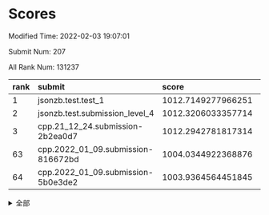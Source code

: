 # Scores

Modified Time: 2022-02-03 19:07:01

Submit Num: 207

All Rank Num: 131237

| rank |               submit               |       score        |       sigma        | pk_num |
| :--- | :--------------------------------- | :----------------- | :----------------- | :----- |
| 1    | jsonzb.test.test_1                 | 1012.7149277966251 | 0.8088497937724113 | 2534   |
| 2    | jsonzb.test.submission_level_4     | 1012.3206033357714 | 0.7960916540897267 | 2537   |
| 3    | cpp.21_12_24.submission-2b2ea0d7   | 1012.2942781817314 | 0.8322194426502769 | 2538   |
| 63   | cpp.2022_01_09.submission-816672bd | 1004.0344922368876 | 0.7161379471243753 | 2530   |
| 64   | cpp.2022_01_09.submission-5b0e3de2 | 1003.9364564451845 | 0.700445181126619  | 2539   |


<details>
<summary>全部</summary>

| rank |                 submit                 |       score        |       sigma        | pk_num |
| :--- | :------------------------------------- | :----------------- | :----------------- | :----- |
| 1    | jsonzb.test.test_1                     | 1012.7149277966251 | 0.8088497937724113 | 2534   |
| 2    | jsonzb.test.submission_level_4         | 1012.3206033357714 | 0.7960916540897267 | 2537   |
| 3    | cpp.21_12_24.submission-2b2ea0d7       | 1012.2942781817314 | 0.8322194426502769 | 2538   |
| 4    | gobigger.level_3.submission_level_3_18 | 1012.0878551617049 | 0.7875943013555095 | 2538   |
| 5    | gobigger.level_3.submission_level_3_14 | 1011.6532111683679 | 0.7870551364250561 | 2539   |
| 6    | gobigger.level_3.submission_level_3_3  | 1011.5328544451256 | 0.8041104341620259 | 2536   |
| 7    | gobigger.level_3.submission_level_3_13 | 1011.4709723092709 | 0.7731361399162232 | 2536   |
| 8    | gobigger.level_3.submission_level_3_35 | 1011.2883312422089 | 0.7989252368899709 | 2542   |
| 9    | gobigger.level_3.submission_level_3_25 | 1010.9872960987427 | 0.7897040286592413 | 2534   |
| 10   | gobigger.level_3.submission_level_3_4  | 1010.9457783219458 | 0.7667038434946722 | 2539   |
| 11   | gobigger.level_3.submission_level_3_19 | 1010.9128188712602 | 0.7730891222771396 | 2535   |
| 12   | gobigger.level_3.submission_level_3_21 | 1010.8793238277324 | 0.7679477647507508 | 2536   |
| 13   | gobigger.level_3.submission_level_3_20 | 1010.806901413018  | 0.7602200422076995 | 2533   |
| 14   | gobigger.level_3.submission_level_3_34 | 1010.7951493494256 | 0.7760668918096778 | 2537   |
| 15   | gobigger.level_3.submission_level_3_16 | 1010.7773908227337 | 0.7832956824268785 | 2537   |
| 16   | gobigger.level_3.submission_level_3_38 | 1010.6684669934391 | 0.745978988997726  | 2536   |
| 17   | gobigger.level_3.submission_level_3_32 | 1010.5400699166352 | 0.7748971708613505 | 2537   |
| 18   | gobigger.level_3.submission_level_3_49 | 1010.5303327556267 | 0.7826984014703423 | 2532   |
| 19   | gobigger.level_3.submission_level_3_15 | 1010.4982842937833 | 0.7647930300580607 | 2535   |
| 20   | gobigger.level_3.submission_level_3_30 | 1010.4931186861248 | 0.7593150564333905 | 2533   |
| 21   | gobigger.level_3.submission_level_3_26 | 1010.45198440383   | 0.7661064398977616 | 2534   |
| 22   | gobigger.level_3.submission_level_3_40 | 1010.4161218156632 | 0.7866079891723528 | 2535   |
| 23   | gobigger.level_3.submission_level_3_9  | 1010.2705599409478 | 0.766032273479789  | 2534   |
| 24   | gobigger.level_3.submission_level_3_10 | 1010.2450504829943 | 0.7615797470298746 | 2536   |
| 25   | gobigger.level_3.submission_level_3_46 | 1010.2009017744741 | 0.7590109000199811 | 2541   |
| 26   | gobigger.level_3.submission_level_3_41 | 1010.2005116706313 | 0.7435169343072304 | 2532   |
| 27   | gobigger.level_3.submission_level_3_31 | 1010.1724951899891 | 0.7753416465034499 | 2535   |
| 28   | gobigger.level_3.submission_level_3_6  | 1010.0955102225281 | 0.7464595320574485 | 2536   |
| 29   | gobigger.level_3.submission_level_3_5  | 1010.0774394270719 | 0.7754061942285176 | 2541   |
| 30   | gobigger.level_3.submission_level_3_33 | 1010.0580713667036 | 0.770524657575515  | 2539   |
| 31   | gobigger.level_3.submission_level_3_17 | 1010.0123343602355 | 0.7539655052331595 | 2535   |
| 32   | gobigger.level_3.submission_level_3_28 | 1009.887053170309  | 0.7511797232945482 | 2538   |
| 33   | gobigger.level_3.submission_level_3_47 | 1009.8797887633467 | 0.7649905730628394 | 2537   |
| 34   | gobigger.level_3.submission_level_3_48 | 1009.8764203904647 | 0.7576968133235464 | 2534   |
| 35   | gobigger.level_3.submission_level_3_37 | 1009.8704517022747 | 0.7607527900996488 | 2536   |
| 36   | gobigger.level_3.submission_level_3_44 | 1009.789219075058  | 0.7448389227042316 | 2537   |
| 37   | gobigger.level_3.submission_level_3_22 | 1009.7889397716361 | 0.7637203437896194 | 2538   |
| 38   | gobigger.level_3.submission_level_3_0  | 1009.7279912502829 | 0.7632164536459353 | 2534   |
| 39   | gobigger.level_3.submission_level_3_36 | 1009.7077946886717 | 0.7532273289535263 | 2533   |
| 40   | gobigger.level_3.submission_level_3_27 | 1009.6282131916078 | 0.7675876790915982 | 2534   |
| 41   | gobigger.level_3.submission_level_3_29 | 1009.5765844000508 | 0.7576007311936812 | 2530   |
| 42   | gobigger.level_3.submission_level_3_23 | 1009.4914825002612 | 0.7529062493405809 | 2536   |
| 43   | gobigger.level_3.submission_level_3_11 | 1009.4197110628442 | 0.7652402521106502 | 2537   |
| 44   | gobigger.level_3.submission_level_3_43 | 1009.3947529480054 | 0.7505119746537516 | 2533   |
| 45   | gobigger.level_3.submission_level_3_12 | 1009.3274229904126 | 0.7614989214817858 | 2538   |
| 46   | gobigger.level_3.submission_level_3_7  | 1009.3259417332669 | 0.7671839895537115 | 2538   |
| 47   | gobigger.level_3.submission_level_3_24 | 1009.1207954215485 | 0.7718436748297097 | 2532   |
| 48   | gobigger.level_3.submission_level_3_2  | 1009.0245717837587 | 0.7518428652609761 | 2533   |
| 49   | gobigger.level_3.submission_level_3_39 | 1008.9342328500351 | 0.7692966187939558 | 2538   |
| 50   | gobigger.level_3.submission_level_3_1  | 1008.8316271278104 | 0.7334297868878159 | 2536   |
| 51   | gobigger.level_3.submission_level_3_42 | 1008.7457831712475 | 0.746037367032837  | 2536   |
| 52   | gobigger.level_3.submission_level_3_45 | 1008.6898587368097 | 0.7386204977959705 | 2540   |
| 53   | gobigger.level_3.submission_level_3_8  | 1008.0760982134387 | 0.7516063075529917 | 2534   |
| 54   | gobigger.level_1.submission_level_1_32 | 1005.790148532516  | 0.7338820588664927 | 2534   |
| 55   | gobigger.level_1.submission_level_1_18 | 1005.0211816138517 | 0.726820189240182  | 2534   |
| 56   | gobigger.level_1.submission_level_1_10 | 1004.9855419657731 | 0.7209446349656238 | 2539   |
| 57   | gobigger.level_1.submission_level_1_5  | 1004.8924888973494 | 0.727200134841442  | 2537   |
| 58   | gobigger.level_1.submission_level_1_21 | 1004.77314018996   | 0.7302139955218815 | 2528   |
| 59   | gobigger.level_1.submission_level_1_15 | 1004.1929652286707 | 0.7360626868874759 | 2535   |
| 60   | gobigger.level_1.submission_level_1_6  | 1004.107087725718  | 0.7363471625090617 | 2533   |
| 61   | gobigger.level_1.submission_level_1_23 | 1004.0941614527068 | 0.7364080834550966 | 2535   |
| 62   | gobigger.level_1.submission_level_1_30 | 1004.0685804743576 | 0.7262715242582973 | 2534   |
| 63   | cpp.2022_01_09.submission-816672bd     | 1004.0344922368876 | 0.7161379471243753 | 2530   |
| 64   | cpp.2022_01_09.submission-5b0e3de2     | 1003.9364564451845 | 0.700445181126619  | 2539   |
| 65   | gobigger.level_1.submission_level_1_31 | 1003.8569633971756 | 0.7257306258582009 | 2537   |
| 66   | gobigger.level_1.submission_level_1_4  | 1003.8455688929141 | 0.7185966252109723 | 2534   |
| 67   | gobigger.level_1.submission_level_1_24 | 1003.8360480149386 | 0.7164406389556599 | 2534   |
| 68   | gobigger.level_1.submission_level_1_8  | 1003.7693576945569 | 0.7241770980694519 | 2541   |
| 69   | gobigger.level_1.submission_level_1_41 | 1003.7360919924198 | 0.7176745826610328 | 2532   |
| 70   | gobigger.level_1.submission_level_1_20 | 1003.7170112042654 | 0.7365820458127152 | 2537   |
| 71   | gobigger.level_1.submission_level_1_29 | 1003.6832330943819 | 0.7094481623368158 | 2537   |
| 72   | gobigger.level_1.submission_level_1_49 | 1003.6736244603351 | 0.7276033787987897 | 2538   |
| 73   | gobigger.level_1.submission_level_1_16 | 1003.6723712225042 | 0.716448795353923  | 2530   |
| 74   | gobigger.level_1.submission_level_1_40 | 1003.649337502806  | 0.7223838446366272 | 2533   |
| 75   | gobigger.level_1.submission_level_1_33 | 1003.540168950729  | 0.7029543817452123 | 2535   |
| 76   | gobigger.level_1.submission_level_1_42 | 1003.5342959448786 | 0.7257912259814946 | 2536   |
| 77   | gobigger.level_1.submission_level_1_26 | 1003.4715142263561 | 0.7131414598589453 | 2535   |
| 78   | gobigger.level_1.submission_level_1_48 | 1003.4591412588326 | 0.7168029390403504 | 2536   |
| 79   | gobigger.level_1.submission_level_1_28 | 1003.4158422590476 | 0.719767354908534  | 2534   |
| 80   | gobigger.level_1.submission_level_1_35 | 1003.3994832849103 | 0.7142953736262891 | 2536   |
| 81   | gobigger.level_1.submission_level_1_9  | 1003.2995782010904 | 0.7126550900953678 | 2538   |
| 82   | gobigger.level_1.submission_level_1_11 | 1003.1971958544152 | 0.7087665291256224 | 2537   |
| 83   | gobigger.level_1.submission_level_1_43 | 1003.1884577071588 | 0.7106235106252825 | 2539   |
| 84   | gobigger.level_1.submission_level_1_12 | 1003.120402317234  | 0.7155083967629603 | 2534   |
| 85   | gobigger.level_1.submission_level_1_37 | 1003.0905431059365 | 0.7121266980067255 | 2538   |
| 86   | gobigger.level_1.submission_level_1_47 | 1003.0692964664981 | 0.7237218063398446 | 2537   |
| 87   | gobigger.level_1.submission_level_1_14 | 1003.022399649699  | 0.7112165886137483 | 2537   |
| 88   | gobigger.level_1.submission_level_1_22 | 1003.0064785491252 | 0.729961752069398  | 2535   |
| 89   | gobigger.level_1.submission_level_1_45 | 1002.98270770147   | 0.7150330840940342 | 2535   |
| 90   | gobigger.level_1.submission_level_1_34 | 1002.9455971798305 | 0.7236445094473544 | 2538   |
| 91   | gobigger.level_1.submission_level_1_1  | 1002.8875182542891 | 0.7145422453585197 | 2536   |
| 92   | gobigger.level_1.submission_level_1_19 | 1002.8626111884253 | 0.7166682649041503 | 2534   |
| 93   | gobigger.level_1.submission_level_1_36 | 1002.830334449286  | 0.7157491569653122 | 2536   |
| 94   | gobigger.level_1.submission_level_1_25 | 1002.8078618450603 | 0.6991320721455052 | 2539   |
| 95   | gobigger.level_1.submission_level_1_7  | 1002.7533485022071 | 0.7073505357442108 | 2539   |
| 96   | gobigger.level_1.submission_level_1_0  | 1002.7319666876376 | 0.7205291377743599 | 2531   |
| 97   | gobigger.level_1.submission_level_1_13 | 1002.6586219104952 | 0.7129535824681636 | 2536   |
| 98   | gobigger.level_1.submission_level_1_2  | 1002.639104846959  | 0.7083890759632941 | 2535   |
| 99   | gobigger.level_1.submission_level_1_27 | 1002.5711704494068 | 0.7198169886622686 | 2533   |
| 100  | gobigger.level_1.submission_level_1_39 | 1002.5654608834636 | 0.7118541747061584 | 2530   |
| 101  | gobigger.level_1.submission_level_1_17 | 1002.5500812800641 | 0.7283777373267584 | 2534   |
| 102  | gobigger.level_1.submission_level_1_46 | 1002.4828471813274 | 0.7238490610993032 | 2535   |
| 103  | gobigger.level_1.submission_level_1_38 | 1002.4711017512309 | 0.7212158156133214 | 2540   |
| 104  | gobigger.level_1.submission_level_1_44 | 1002.2544615848432 | 0.7121617531969593 | 2539   |
| 105  | gobigger.level_1.submission_level_1_3  | 1002.126391876339  | 0.7158420600099793 | 2531   |
| 106  | gobigger.random.submission_random_36   | 996.9078412232866  | 0.7092314315634598 | 2539   |
| 107  | gobigger.random.submission_random_1    | 996.8115348134429  | 0.7125122644804344 | 2537   |
| 108  | gobigger.random.submission_random_12   | 996.7275154139761  | 0.6993597828652224 | 2535   |
| 109  | gobigger.random.submission_random_7    | 996.6960722832504  | 0.7120017654881918 | 2532   |
| 110  | gobigger.random.submission_random_18   | 996.6679237140609  | 0.7124062682863773 | 2532   |
| 111  | gobigger.random.submission_random_5    | 996.5629028099941  | 0.7074776559495599 | 2534   |
| 112  | gobigger.random.submission_random_25   | 996.4395671146998  | 0.7046306433059516 | 2537   |
| 113  | gobigger.random.submission_random_37   | 996.3708377877709  | 0.7150297020183596 | 2540   |
| 114  | gobigger.random.submission_random_14   | 996.3006672306415  | 0.7018260655044308 | 2532   |
| 115  | gobigger.random.submission_random_24   | 996.2615087254654  | 0.7227636659243861 | 2536   |
| 116  | gobigger.random.submission_random_6    | 996.2383963029725  | 0.7154305283122082 | 2536   |
| 117  | gobigger.random.submission_random_30   | 996.2287180640137  | 0.7045255615776972 | 2532   |
| 118  | gobigger.random.submission_random_2    | 996.2235132907291  | 0.7066386553399897 | 2535   |
| 119  | gobigger.random.submission_random_41   | 996.1403270556182  | 0.7224341442411533 | 2538   |
| 120  | gobigger.random.submission_random_38   | 996.0537590909289  | 0.7038406829240719 | 2535   |
| 121  | gobigger.random.submission_random_27   | 996.0419359514328  | 0.7081356236780558 | 2534   |
| 122  | gobigger.random.submission_random_29   | 995.9505775471663  | 0.711195828313327  | 2538   |
| 123  | gobigger.random.submission_random_35   | 995.9455871664715  | 0.7113265470084084 | 2542   |
| 124  | gobigger.random.submission_random_28   | 995.8438943313935  | 0.7219934665290192 | 2535   |
| 125  | gobigger.random.submission_random_48   | 995.8202763976465  | 0.7040202545914043 | 2536   |
| 126  | gobigger.random.submission_random_47   | 995.8178944405449  | 0.716758558163775  | 2537   |
| 127  | gobigger.random.submission_random_26   | 995.7816426742085  | 0.7092494594376251 | 2535   |
| 128  | gobigger.random.submission_random_39   | 995.712134677228   | 0.7305287892191265 | 2532   |
| 129  | gobigger.random.submission_random_40   | 995.608982793599   | 0.7048859598423323 | 2533   |
| 130  | gobigger.random.submission_random_19   | 995.6050161362089  | 0.6993520588214102 | 2535   |
| 131  | gobigger.random.submission_random_22   | 995.5853321976507  | 0.7039751981052152 | 2533   |
| 132  | gobigger.random.submission_random_32   | 995.5276552338481  | 0.7226435194672769 | 2532   |
| 133  | gobigger.random.submission_random_10   | 995.4803416769178  | 0.7108646862447682 | 2535   |
| 134  | gobigger.random.submission_random_8    | 995.4748863065066  | 0.7058942831914489 | 2531   |
| 135  | gobigger.random.submission_random_3    | 995.4748157231419  | 0.7070782526069498 | 2537   |
| 136  | gobigger.random.submission_random_20   | 995.4447881509228  | 0.7079074465649294 | 2540   |
| 137  | gobigger.random.submission_random_31   | 995.4294292634038  | 0.7092784463470432 | 2535   |
| 138  | gobigger.random.submission_random_44   | 995.4263162430799  | 0.7032761235769587 | 2542   |
| 139  | gobigger.random.submission_random_16   | 995.3951110370158  | 0.7121442014977806 | 2540   |
| 140  | gobigger.random.submission_random_0    | 995.3389846505746  | 0.7174872891553984 | 2534   |
| 141  | gobigger.random.submission_random_4    | 995.3249425418543  | 0.7161208538825521 | 2537   |
| 142  | gobigger.random.submission_random_34   | 995.2837924509274  | 0.7139991102792763 | 2538   |
| 143  | gobigger.random.submission_random_13   | 995.2490204197094  | 0.7076992087761441 | 2537   |
| 144  | gobigger.random.submission_random_46   | 995.22749995687    | 0.7310845798859315 | 2536   |
| 145  | gobigger.random.submission_random_33   | 995.1958340297731  | 0.7221353406443528 | 2539   |
| 146  | gobigger.random.submission_random_42   | 995.1311628882515  | 0.7241060073959624 | 2542   |
| 147  | gobigger.random.submission_random_9    | 995.1270098918549  | 0.7057439756749087 | 2534   |
| 148  | gobigger.random.submission_random_45   | 995.0862569094078  | 0.7091472836564143 | 2533   |
| 149  | gobigger.random.submission_random_49   | 995.063280732316   | 0.7123839324440209 | 2536   |
| 150  | gobigger.random.submission_random_17   | 994.9492783163885  | 0.704179604263685  | 2536   |
| 151  | gobigger.random.submission_random_43   | 994.8945066253266  | 0.705468161565586  | 2539   |
| 152  | gobigger.random.submission_random_23   | 994.7846337963923  | 0.7266755260358589 | 2537   |
| 153  | gobigger.random.submission_random_15   | 994.77723989577    | 0.7218800587866506 | 2533   |
| 154  | gobigger.random.submission_random_11   | 994.3665365440941  | 0.7221734673923635 | 2535   |
| 155  | gobigger.random.submission_random_21   | 994.1953816089904  | 0.7236018657160466 | 2530   |
| 156  | gobigger.level_2.submission_level_2_17 | 993.4317553295598  | 0.7364813174560619 | 2538   |
| 157  | gobigger.level_2.submission_level_2_9  | 993.3243856011379  | 0.7248461304881377 | 2540   |
| 158  | gobigger.level_2.submission_level_2_30 | 993.2849622947615  | 0.7202906378649503 | 2539   |
| 159  | gobigger.level_2.submission_level_2_16 | 993.1935070221472  | 0.7320708178296504 | 2537   |
| 160  | gobigger.level_2.submission_level_2_0  | 993.0498282495063  | 0.7346502787532384 | 2538   |
| 161  | gobigger.level_2.submission_level_2_3  | 992.9802272844686  | 0.7411933889227122 | 2530   |
| 162  | gobigger.level_2.submission_level_2_13 | 992.9288756548486  | 0.7301787958873373 | 2538   |
| 163  | gobigger.level_2.submission_level_2_15 | 992.9096840296341  | 0.7478119436811432 | 2534   |
| 164  | gobigger.level_2.submission_level_2_27 | 992.7969506697689  | 0.7307351149851896 | 2539   |
| 165  | gobigger.level_2.submission_level_2_7  | 992.7925429706646  | 0.756423434052186  | 2539   |
| 166  | gobigger.level_2.submission_level_2_47 | 992.7150317625463  | 0.7477987405485247 | 2541   |
| 167  | gobigger.level_2.submission_level_2_1  | 992.6554855490823  | 0.729036799148027  | 2539   |
| 168  | gobigger.level_2.submission_level_2_19 | 992.646949098329   | 0.7439512711176005 | 2531   |
| 169  | gobigger.level_2.submission_level_2_14 | 992.6103121856025  | 0.7490458420644798 | 2540   |
| 170  | gobigger.level_2.submission_level_2_33 | 992.5879154957474  | 0.7495512212351593 | 2535   |
| 171  | gobigger.level_2.submission_level_2_46 | 992.5698242429111  | 0.735526687673259  | 2541   |
| 172  | gobigger.level_2.submission_level_2_11 | 992.5554223865059  | 0.7334809918156378 | 2535   |
| 173  | gobigger.level_2.submission_level_2_40 | 992.5246315956566  | 0.7341390424429839 | 2543   |
| 174  | gobigger.level_2.submission_level_2_20 | 992.5133698273762  | 0.7338258751834037 | 2535   |
| 175  | gobigger.level_2.submission_level_2_31 | 992.4947258846038  | 0.7335817807252724 | 2538   |
| 176  | gobigger.level_2.submission_level_2_34 | 992.4195721369774  | 0.7355964703299668 | 2541   |
| 177  | gobigger.level_2.submission_level_2_24 | 992.4172887544071  | 0.7457304720219775 | 2533   |
| 178  | gobigger.level_2.submission_level_2_2  | 992.2579033785173  | 0.763152929190004  | 2537   |
| 179  | gobigger.level_2.submission_level_2_22 | 992.2452783958203  | 0.7595529353626295 | 2533   |
| 180  | gobigger.level_2.submission_level_2_41 | 992.2377021243374  | 0.7278589691747447 | 2542   |
| 181  | gobigger.level_2.submission_level_2_43 | 992.225733847082   | 0.7332934228131949 | 2537   |
| 182  | gobigger.level_2.submission_level_2_39 | 992.1868469565954  | 0.7461947624118125 | 2532   |
| 183  | gobigger.level_2.submission_level_2_8  | 992.135887438803   | 0.7431569106879093 | 2532   |
| 184  | gobigger.level_2.submission_level_2_5  | 991.9963437572252  | 0.7329218433761703 | 2535   |
| 185  | gobigger.level_2.submission_level_2_18 | 991.8205779254605  | 0.7486260417406517 | 2536   |
| 186  | gobigger.level_2.submission_level_2_12 | 991.8115364203718  | 0.7537261533823346 | 2538   |
| 187  | gobigger.level_2.submission_level_2_44 | 991.7838572258055  | 0.7519250868601858 | 2536   |
| 188  | gobigger.level_2.submission_level_2_29 | 991.7355484893018  | 0.738511172812139  | 2539   |
| 189  | gobigger.level_2.submission_level_2_37 | 991.6770958665272  | 0.7609265995748974 | 2532   |
| 190  | gobigger.level_2.submission_level_2_36 | 991.5553379556957  | 0.7562799876520091 | 2536   |
| 191  | gobigger.level_2.submission_level_2_45 | 991.4938247200797  | 0.7355419540682057 | 2539   |
| 192  | gobigger.level_2.submission_level_2_25 | 991.4456035678554  | 0.7440053960122318 | 2537   |
| 193  | gobigger.level_2.submission_level_2_28 | 991.4039119230627  | 0.7485169161012566 | 2537   |
| 194  | gobigger.level_2.submission_level_2_10 | 991.4025236351898  | 0.7568194690300863 | 2534   |
| 195  | gobigger.level_2.submission_level_2_35 | 991.283120888666   | 0.750465142066142  | 2536   |
| 196  | gobigger.level_2.submission_level_2_4  | 991.2567689681468  | 0.7433262724857949 | 2540   |
| 197  | gobigger.level_2.submission_level_2_32 | 991.2312107501679  | 0.7464733704798813 | 2538   |
| 198  | gobigger.level_2.submission_level_2_49 | 991.1202060873231  | 0.7586013724774828 | 2535   |
| 199  | gobigger.level_2.submission_level_2_6  | 991.0546718955763  | 0.7580261939322284 | 2534   |
| 200  | gobigger.level_2.submission_level_2_38 | 990.8495143046114  | 0.7469199226780318 | 2539   |
| 201  | gobigger.level_2.submission_level_2_42 | 990.8395909038824  | 0.7553480109413996 | 2540   |
| 202  | gobigger.level_2.submission_level_2_48 | 990.5438575466417  | 0.7621096679216632 | 2535   |
| 203  | gobigger.level_2.submission_level_2_26 | 990.3345563381691  | 0.7965280089284738 | 2535   |
| 204  | gobigger.level_2.submission_level_2_23 | 990.0922539282893  | 0.77774582134026   | 2533   |
| 205  | gobigger.level_2.submission_level_2_21 | 990.0410495698045  | 0.7581294643606298 | 2540   |
| 206  | gobigger.none.submission_none_0        | 977.1771918500481  | 1.4152725718478225 | 2540   |
| 207  | gobigger.none.submission_none_1        | 975.2632036121691  | 1.5472773297166262 | 2539   |

</details>